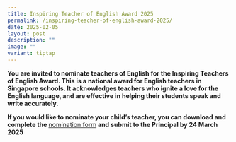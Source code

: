 ```yaml
---
title: Inspiring Teacher of English Award 2025
permalink: /inspiring-teacher-of-english-award-2025/
date: 2025-02-05
layout: post
description: ""
image: ""
variant: tiptap
---
```

<p><strong>You are invited to nominate teachers of English for the Inspiring Teachers of English Award. This is a national award for English teachers in Singapore schools. It acknowledges teachers who ignite a love for the English language, and are effective in helping their students speak and write accurately. </strong>
</p>
<p><strong>If you would like to nominate your child’s teacher, you can download and complete the </strong>
<a href="https://www.languagecouncils.sg/goodenglish/-/media/sgem/document/itea-nomination-forms/2025/teaching-award-nom-form_itea-2025.pdf" rel="noopener nofollow" target="_blank">nomination form</a><strong>  and submit to the Principal by 24 March 2025</strong>
</p>